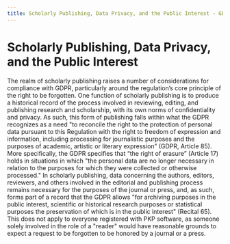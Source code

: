 ```yaml
---
title: Scholarly Publishing, Data Privacy, and the Public Interest - GDPR Guidebook for PKP Users
---
```


# Scholarly Publishing, Data Privacy, and the Public Interest

The realm of scholarly publishing raises a number of considerations for compliance with GDPR, particularly around the regulation’s core principle of the right to be forgotten. One function of scholarly publishing is to produce a historical record of the process involved in reviewing, editing, and publishing research and scholarship, with its own norms of confidentiality and privacy. As such, this form of publishing falls within what the GDPR recognizes as a need "to reconcile the right to the protection of personal data pursuant to this Regulation with the right to freedom of expression and information, including processing for journalistic purposes and the purposes of academic, artistic or literary expression” (GDPR, Article 85). More specifically, the GDPR specifies that “the right of erasure” (Article 17) holds in situations in which "the personal data are no longer necessary in relation to the purposes for which they were collected or otherwise processed." In scholarly publishing, data concerning the authors, editors, reviewers, and others involved in the editorial and publishing process remains necessary for the purposes of the journal or press, and, as such, forms part of a record that the GDPR allows "for archiving purposes in the public interest, scientific or historical research purposes or statistical purposes the preservation of which is in the public interest" (Recital 65). This does not apply to everyone registered with PKP software, as someone solely involved in the role of a "reader" would have reasonable grounds to expect a request to be forgotten to be honored by a journal or a press.
